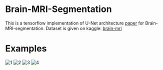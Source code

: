 # Brain-MRI-Segmentation

This is a tensorflow implementation of U-Net architecture [paper](https://arxiv.org/pdf/1505.04597.pdf) for Brain-MRI-segmentation.
Dataset is given on kaggle: [brain-mri](https://www.kaggle.com/mateuszbuda/lgg-mri-segmentation)

# Examples
![1](/images.image1.jpg)
![2](/images.image2.jpg)
![3](/images.image3.jpg)
![4](/images.image4.jpg)
